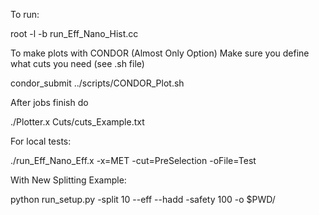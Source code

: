 To run:

root -l -b run_Eff_Nano_Hist.cc

To make plots with CONDOR (Almost Only Option)
Make sure you define what cuts you need (see .sh file)

condor_submit ../scripts/CONDOR_Plot.sh

After jobs finish do

./Plotter.x Cuts/cuts_Example.txt 

For local tests:

./run_Eff_Nano_Eff.x -x=MET -cut=PreSelection -oFile=Test

With New Splitting Example:

python run_setup.py -split 10 --eff --hadd -safety 100 -o $PWD/
